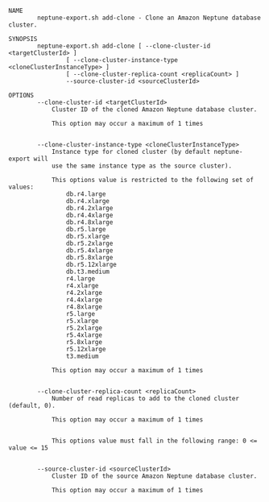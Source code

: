     NAME
            neptune-export.sh add-clone - Clone an Amazon Neptune database cluster.
    
    SYNOPSIS
            neptune-export.sh add-clone [ --clone-cluster-id <targetClusterId> ]
                    [ --clone-cluster-instance-type <cloneClusterInstanceType> ]
                    [ --clone-cluster-replica-count <replicaCount> ]
                    --source-cluster-id <sourceClusterId>
    
    OPTIONS
            --clone-cluster-id <targetClusterId>
                Cluster ID of the cloned Amazon Neptune database cluster.
    
                This option may occur a maximum of 1 times
    
    
            --clone-cluster-instance-type <cloneClusterInstanceType>
                Instance type for cloned cluster (by default neptune-export will
                use the same instance type as the source cluster).
    
                This options value is restricted to the following set of values:
                    db.r4.large
                    db.r4.xlarge
                    db.r4.2xlarge
                    db.r4.4xlarge
                    db.r4.8xlarge
                    db.r5.large
                    db.r5.xlarge
                    db.r5.2xlarge
                    db.r5.4xlarge
                    db.r5.8xlarge
                    db.r5.12xlarge
                    db.t3.medium
                    r4.large
                    r4.xlarge
                    r4.2xlarge
                    r4.4xlarge
                    r4.8xlarge
                    r5.large
                    r5.xlarge
                    r5.2xlarge
                    r5.4xlarge
                    r5.8xlarge
                    r5.12xlarge
                    t3.medium
    
                This option may occur a maximum of 1 times
    
    
            --clone-cluster-replica-count <replicaCount>
                Number of read replicas to add to the cloned cluster (default, 0).
    
                This option may occur a maximum of 1 times
    
    
                This options value must fall in the following range: 0 <= value <= 15
    
    
            --source-cluster-id <sourceClusterId>
                Cluster ID of the source Amazon Neptune database cluster.
    
                This option may occur a maximum of 1 times
    
    
